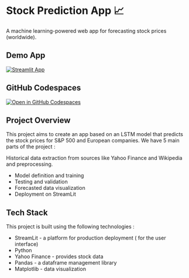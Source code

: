 #  Stock Prediction App 📈

A machine learning-powered web app for forecasting stock prices (worldwide).

## Demo App

[![Streamlit App](https://static.streamlit.io/badges/streamlit_badge_black_white.svg)](https://lyns-stockprediction.streamlit.app/)

## GitHub Codespaces

[![Open in GitHub Codespaces](https://github.com/codespaces/badge.svg)](https://codespaces.new/streamlit/app-starter-kit?quickstart=1)

## Project Overview

This project aims to create an app based on an LSTM model that predicts the stock prices for S&P 500 and European companies. We have 5 main parts of the project :

Historical data extraction from sources like Yahoo Finance and Wikipedia and preprocessing.
- Model definition and training
- Testing and validation
- Forecasted data visualization
- Deployment on StreamLit

## Tech Stack 

This project is built using the following technologies : 
- StreamLit - a platform for production deployment ( for the user interface)
- Python
- Yahoo Finance - provides stock data
- Pandas - a dataframe management library
- Matplotlib - data visualization



